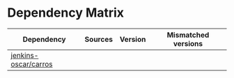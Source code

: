# Dependency Matrix

Dependency | Sources | Version | Mismatched versions
---------- | ------- | ------- | -------------------
[jenkins-oscar/carros](https://github.com/jenkins-oscar/carros.git) |  | []() | 
